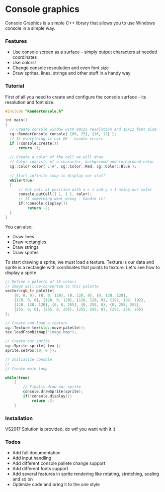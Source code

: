 # Console graphics

Console Graphics is a simple C++ library that allows you to use Windows console in a simple way.

### Features
  - Use console screen as a surface - simply output characters at needed coordinates
  - Use colors!
  - Сhange console resoulution and even font size
  - Draw sprites, lines, strings and other stuff in a handy way

### Tutorial
  First of all you need to create and configure the console surface - its resolution and font size.
  
  ```C++
#include "RenderConsole.h"

int main()
{
    // Create console window with 80x25 resolution and 16x12 font size
    cg::RenderConsole console{ {80, 25}, {16, 12} };
    // If everything is not OK - handle errors
    if (!console.create())
        return -1;
		
	// Create a color of the cell we will draw
	// Color consists of a character, background and foreground color
	cg::Color color{ L'#', cg::Color::Red, cg::Color::Blue };
	
	// Start infinite loop to display our stuff
	while(true)
	{
	    // Put cell at position with x = 1 and y = 1 using our color
	    console.putCell({ 1, 1 }, color);
	    // If something went wrong - handle it!
	    if(!console.display())
	        return -2;
	}
}
  ```


You can also:
  - Draw lines
  - Draw rectangles
  - Draw strings
  - Draw sprites

To start drawing a sprite, we must load a texture. Texture is our data and sprite is a rectangle with corrdinates that points to texture.
Let's see how to display a sprite

```C++
// Define a palette of 16 colors
// Image will be converted to this palette
vector<rgb_t> palette{
	{0, 0, 0}, {0, 0, 128}, {0, 128, 0}, {0, 128, 128},
	{128, 0, 0}, {128, 0, 128}, {128, 128, 0}, {192, 192, 192},
	{128, 128, 128}, {0, 0, 255}, {0, 255, 0}, {0, 255, 255},
	{255, 0, 0}, {255, 0, 255}, {255, 255, 0}, {255, 255, 255}
};

// Create and load a texture
cg::Texture tex{std::move(palette));
tex.loadFromBitmap("image.bmp");

// Create our sprite
cg::Sprite sprite{ tex };
sprite.setPos({0, 0 });

// Initialize console
// ...
// Create main loop

while(true)
	{
	    // Finally draw our sprite
        console.drawSprite(sprite);
	    if(!console.display())
	        return -2;
	}
```

### Installation
VS2017 Solution is provided, do wtf you want with it :)

### Todos
 - Add full documentation
 - Add input handling
 - Add different console pallete change support
 - Add different fonts support
 - Add several features in sprite rendering like rotating, stretching, scaling and so on
 - Optimize code and bring it to the one style
